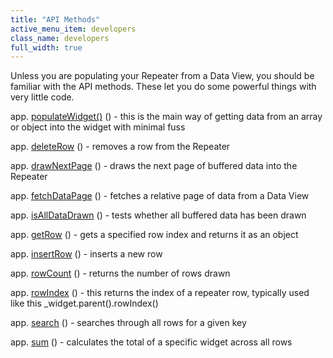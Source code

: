 ```yaml
---
title: "API Methods"
active_menu_item: developers
class_name: developers
full_width: true
---
```



Unless you are populating your Repeater from a Data View, you should be familiar with the API methods. These let you do some powerful things with very little code.

app. [populateWidget()](/developers/user-guide/scripting-apis/client-api/widget-data-state-manipulation/populatewidget/) () - this is the main way of getting data from an array or object into the widget with minimal fuss

app. [deleteRow](/developers/user-guide/scripting-apis/client-api/widget-object-functions/repeater-grid/deleterow) () - removes a row from the Repeater

app. [drawNextPage](/developers/user-guide/scripting-apis/client-api/widget-object-functions/repeater-grid/drawnextpage) () - draws the next page of buffered data into the Repeater

app. [fetchDataPage](/developers/user-guide/scripting-apis/client-api/data-view-functions/fetchdatapage) () - fetches a relative page of data from a Data View

app. [isAllDataDrawn](/developers/user-guide/scripting-apis/client-api/widget-object-functions/repeater-grid/isalldatadrawn) () - tests whether all buffered data has been drawn

app. [getRow](/developers/user-guide/scripting-apis/client-api/widget-object-functions/repeater-grid/getrow) () - gets a specified row index and returns it as an object

app. [insertRow](/developers/user-guide/scripting-apis/client-api/widget-object-functions/repeater-grid/insertrow) () - inserts a new row

app. [rowCount](/developers/user-guide/scripting-apis/client-api/widget-object-functions/repeater-grid/length) () - returns the number of rows drawn

app. [rowIndex](/developers/user-guide/scripting-apis/client-api/widget-object-functions/repeater-grid/rowindex) () - this returns the index of a repeater row, typically used like this \_widget.parent().rowIndex()

app. [search](/developers/user-guide/scripting-apis/client-api/widget-object-functions/repeater-grid/children) () - searches through all rows for a given key

app. [sum](/developers/user-guide/scripting-apis/client-api/widget-object-functions/repeater-grid/sum) () - calculates the total of a specific widget across all rows

